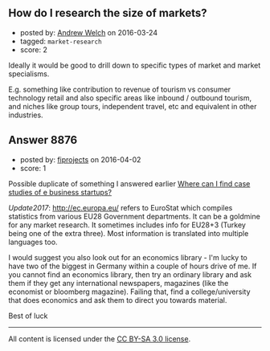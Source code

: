 ## How do I research the size of markets?

- posted by: [Andrew Welch](https://stackexchange.com/users/112525/andrew-welch) on 2016-03-24
- tagged: `market-research`
- score: 2

<p>Ideally it would be good to drill down to specific types of market and market specialisms. </p>

<p>E.g. something like contribution to revenue of tourism vs consumer technology retail and also specific areas like inbound / outbound tourism, and niches like group tours, independent travel, etc and equivalent in other industries.</p>



## Answer 8876

- posted by: [fiprojects](https://stackexchange.com/users/5370155/fiprojects) on 2016-04-02
- score: 1

<p>Possible duplicate of something I answered earlier <a href="https://startups.stackexchange.com/questions/8810/where-can-i-find-case-studies-of-e-business-startups/8816#8816">Where can I find case studies of e business startups?</a></p>

<p><em>Update2017</em>: <a href="http://ec.europa.eu/" rel="nofollow noreferrer">http://ec.europa.eu/</a> refers to EuroStat which compiles statistics from various EU28 Government departments. It can be a goldmine for any market research. It sometimes includes info for EU28+3 (Turkey being one of the extra three). Most information is translated into multiple languages too.</p>

<p>I would suggest you also look out for an economics library - I'm lucky to have two of the biggest in Germany within a couple of hours drive of me. If you cannot find an economics library, then try an ordinary library and ask them if they get any international newspapers, magazines (like the economist or bloomberg magazine). Failing that, find a college/university that does economics and ask them to direct you towards material.</p>

<p>Best of luck</p>




---

All content is licensed under the [CC BY-SA 3.0 license](https://creativecommons.org/licenses/by-sa/3.0/).
